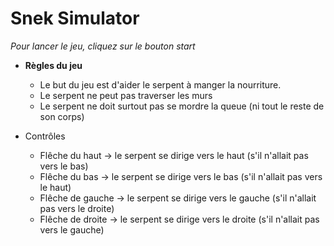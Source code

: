 # Snek Simulator

_Pour lancer le jeu, cliquez sur le bouton start_

* __Règles du jeu__
    * Le but du jeu est d'aider le serpent à manger la nourriture.
    * Le serpent ne peut pas traverser les murs
    * Le serpent ne doit surtout pas se mordre la queue (ni tout le reste de son corps)

* Contrôles
    * Flêche du haut -> le serpent se dirige vers le haut (s'il n'allait pas vers le bas)
    * Flêche du bas -> le serpent se dirige vers le bas (s'il n'allait pas vers le haut)
    * Flêche de gauche    -> le serpent se dirige vers le gauche (s'il n'allait pas vers le droite)
    * Flêche de droite -> le serpent se dirige vers le droite (s'il n'allait pas vers le gauche)
    
